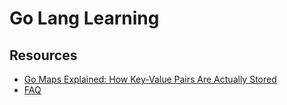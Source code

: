 # Go Lang Learning

## Resources

- [Go Maps Explained: How Key-Value Pairs Are Actually Stored](https://victoriametrics.com/blog/go-map/)
- [FAQ](https://go.dev/doc/faq#)
